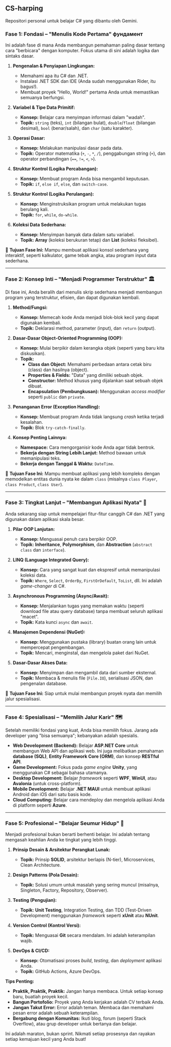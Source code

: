 ## CS-harping

Repositori personal untuk belajar C# yang dibantu oleh Gemini.

### Fase 1: Fondasi – "Menulis Kode Pertama"  фундамент

Ini adalah fase di mana Anda membangun pemahaman paling dasar tentang cara "berbicara" dengan komputer. Fokus utama di sini adalah logika dan sintaks dasar.

1.  **Pengenalan & Penyiapan Lingkungan:**
    * Memahami apa itu C# dan .NET.
    * Instalasi .NET SDK dan IDE (Anda sudah menggunakan Rider, itu bagus!).
    * Membuat proyek "Hello, World!" pertama Anda untuk memastikan semuanya berfungsi.

2.  **Variabel & Tipe Data Primitif:**
    * **Konsep:** Belajar cara menyimpan informasi dalam "wadah".
    * **Topik:** `string` (teks), `int` (bilangan bulat), `double`/`float` (bilangan desimal), `bool` (benar/salah), dan `char` (satu karakter).

3.  **Operasi Dasar:**
    * **Konsep:** Melakukan manipulasi dasar pada data.
    * **Topik:** Operator matematika (`+`, `-`, `*`, `/`), penggabungan string (`+`), dan operator perbandingan (`==`, `!=`, `<`, `>`).

4.  **Struktur Kontrol (Logika Percabangan):**
    * **Konsep:** Membuat program Anda bisa mengambil keputusan.
    * **Topik:** `if`, `else if`, `else`, dan `switch-case`.

5.  **Struktur Kontrol (Logika Perulangan):**
    * **Konsep:** Menginstruksikan program untuk melakukan tugas berulang kali.
    * **Topik:** `for`, `while`, `do-while`.

6.  **Koleksi Data Sederhana:**
    * **Konsep:** Menyimpan banyak data dalam satu variabel.
    * **Topik:** **Array** (koleksi berukuran tetap) dan **List** (koleksi fleksibel).

🎯 **Tujuan Fase Ini:** Mampu membuat aplikasi konsol sederhana yang interaktif, seperti kalkulator, game tebak angka, atau program input data sederhana.

---

### Fase 2: Konsep Inti – "Menjadi Programmer Terstruktur" 🏛️

Di fase ini, Anda beralih dari menulis skrip sederhana menjadi membangun program yang terstruktur, efisien, dan dapat digunakan kembali.

1.  **Method/Fungsi:**
    * **Konsep:** Memecah kode Anda menjadi blok-blok kecil yang dapat digunakan kembali.
    * **Topik:** Deklarasi method, parameter (input), dan `return` (output).

2.  **Dasar-Dasar Object-Oriented Programming (OOP):**
    * **Konsep:** Mulai berpikir dalam kerangka objek (seperti yang baru kita diskusikan).
    * **Topik:**
        * **Class dan Object:** Memahami perbedaan antara cetak biru (class) dan hasilnya (object).
        * **Properties & Fields:** "Data" yang dimiliki sebuah objek.
        * **Constructor:** Method khusus yang dijalankan saat sebuah objek dibuat.
        * **Encapsulation (Pembungkusan):** Menggunakan *access modifier* seperti `public` dan `private`.

3.  **Penanganan Error (Exception Handling):**
    * **Konsep:** Membuat program Anda tidak langsung *crash* ketika terjadi kesalahan.
    * **Topik:** Blok `try-catch-finally`.

4.  **Konsep Penting Lainnya:**
    * **Namespace:** Cara mengorganisir kode Anda agar tidak bentrok.
    * **Bekerja dengan String Lebih Lanjut:** Method bawaan untuk memanipulasi teks.
    * **Bekerja dengan Tanggal & Waktu:** `DateTime`.

🎯 **Tujuan Fase Ini:** Mampu membuat aplikasi yang lebih kompleks dengan memodelkan entitas dunia nyata ke dalam `class` (misalnya `class Player`, `class Product`, `class User`).

---

### Fase 3: Tingkat Lanjut – "Membangun Aplikasi Nyata" 🚀

Anda sekarang siap untuk mempelajari fitur-fitur canggih C# dan .NET yang digunakan dalam aplikasi skala besar.

1.  **Pilar OOP Lanjutan:**
    * **Konsep:** Menguasai penuh cara berpikir OOP.
    * **Topik:** **Inheritance**, **Polymorphism**, dan **Abstraction** (`abstract class` dan `interface`).

2.  **LINQ (Language Integrated Query):**
    * **Konsep:** Cara yang sangat kuat dan ekspresif untuk memanipulasi koleksi data.
    * **Topik:** `Where`, `Select`, `OrderBy`, `FirstOrDefault`, `ToList`, dll. Ini adalah *game-changer* di C#.

3.  **Asynchronous Programming (Async/Await):**
    * **Konsep:** Menjalankan tugas yang memakan waktu (seperti download file atau query database) tanpa membuat seluruh aplikasi "macet".
    * **Topik:** Kata kunci `async` dan `await`.

4.  **Manajemen Dependensi (NuGet):**
    * **Konsep:** Menggunakan pustaka (library) buatan orang lain untuk mempercepat pengembangan.
    * **Topik:** Mencari, menginstal, dan mengelola paket dari NuGet.

5.  **Dasar-Dasar Akses Data:**
    * **Konsep:** Menyimpan dan mengambil data dari sumber eksternal.
    * **Topik:** Membaca & menulis file (`File.IO`), serialisasi JSON, dan pengenalan database.

🎯 **Tujuan Fase Ini:** Siap untuk mulai membangun proyek nyata dan memilih jalur spesialisasi.

---

### Fase 4: Spesialisasi – "Memilih Jalur Karir" 🗺️

Setelah memiliki fondasi yang kuat, Anda bisa memilih fokus. Jarang ada developer yang "bisa semuanya"; kebanyakan adalah spesialis.

* **Web Development (Backend):** Belajar **ASP.NET Core** untuk membangun Web API dan aplikasi web. Ini juga melibatkan pemahaman **database (SQL)**, **Entity Framework Core (ORM)**, dan konsep **RESTful API**.
* **Game Development:** Fokus pada *game engine* **Unity**, yang menggunakan C# sebagai bahasa utamanya.
* **Desktop Development:** Belajar *framework* seperti **WPF**, **WinUI**, atau **Avalonia** (untuk cross-platform).
* **Mobile Development:** Belajar **.NET MAUI** untuk membuat aplikasi Android dan iOS dari satu basis kode.
* **Cloud Computing:** Belajar cara mendeploy dan mengelola aplikasi Anda di platform seperti **Azure**.

---

### Fase 5: Profesional – "Belajar Seumur Hidup" 🧠

Menjadi profesional bukan berarti berhenti belajar. Ini adalah tentang mengasah keahlian Anda ke tingkat yang lebih tinggi.

1.  **Prinsip Desain & Arsitektur Perangkat Lunak:**
    * **Topik:** Prinsip **SOLID**, arsitektur berlapis (N-tier), Microservices, Clean Architecture.

2.  **Design Patterns (Pola Desain):**
    * **Topik:** Solusi umum untuk masalah yang sering muncul (misalnya, Singleton, Factory, Repository, Observer).

3.  **Testing (Pengujian):**
    * **Topik:** **Unit Testing**, Integration Testing, dan TDD (Test-Driven Development) menggunakan *framework* seperti **xUnit** atau **NUnit**.

4.  **Version Control (Kontrol Versi):**
    * **Topik:** Menguasai **Git** secara mendalam. Ini adalah keterampilan wajib.

5.  **DevOps & CI/CD:**
    * **Konsep:** Otomatisasi proses *build*, *testing*, dan *deployment* aplikasi Anda.
    * **Topik:** GitHub Actions, Azure DevOps.

**Tips Penting:**
* **Praktik, Praktik, Praktik:** Jangan hanya membaca. Untuk setiap konsep baru, buatlah proyek kecil.
* **Bangun Portofolio:** Proyek yang Anda kerjakan adalah CV terbaik Anda.
* **Jangan Takut Error:** Error adalah teman. Membaca dan memahami pesan error adalah sebuah keterampilan.
* **Bergabung dengan Komunitas:** Ikuti blog, forum (seperti Stack Overflow), atau grup developer untuk bertanya dan belajar.

Ini adalah maraton, bukan sprint. Nikmati setiap prosesnya dan rayakan setiap kemajuan kecil yang Anda buat!
